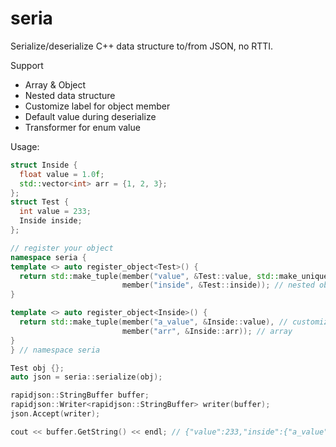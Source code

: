 # seria
Serialize/deserialize C++ data structure to/from JSON, no RTTI.

Support
- Array & Object
- Nested data structure
- Customize label for object member
- Default value during deserialize
- Transformer for enum value

Usage:
```c++
struct Inside {
  float value = 1.0f;
  std::vector<int> arr = {1, 2, 3};
};
struct Test {
  int value = 233;
  Inside inside;
};

// register your object
namespace seria {
template <> auto register_object<Test>() {
  return std::make_tuple(member("value", &Test::value, std::make_unique<int>(666)), // default value
                         member("inside", &Test::inside)); // nested object
}

template <> auto register_object<Inside>() {
  return std::make_tuple(member("a_value", &Inside::value), // customize label
                         member("arr", &Inside::arr)); // array
}
} // namespace seria

Test obj {};
auto json = seria::serialize(obj);

rapidjson::StringBuffer buffer;
rapidjson::Writer<rapidjson::StringBuffer> writer(buffer);
json.Accept(writer);

cout << buffer.GetString() << endl; // {"value":233,"inside":{"a_value":1.0,"arr":[1,2,3]}}
``` 
